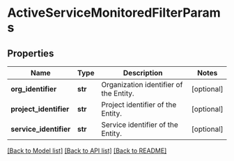 # ActiveServiceMonitoredFilterParams

## Properties
Name | Type | Description | Notes
------------ | ------------- | ------------- | -------------
**org_identifier** | **str** | Organization identifier of the Entity. | [optional] 
**project_identifier** | **str** | Project identifier of the Entity. | [optional] 
**service_identifier** | **str** | Service identifier of the Entity. | [optional] 

[[Back to Model list]](../README.md#documentation-for-models) [[Back to API list]](../README.md#documentation-for-api-endpoints) [[Back to README]](../README.md)

